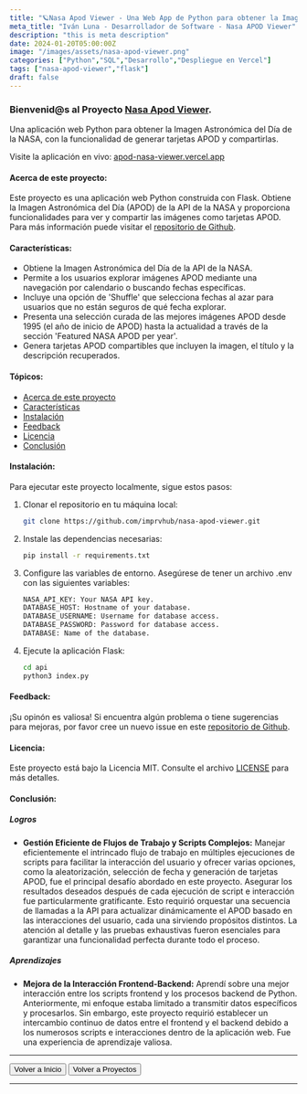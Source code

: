 ```yaml
---
title: "🪐Nasa Apod Viewer - Una Web App de Python para obtener la Imagen Astronómica del Día (APOD) de la NASA, compartible como tarjeta APOD."
meta_title: "Iván Luna - Desarrollador de Software - Nasa APOD Viewer"
description: "this is meta description"
date: 2024-01-20T05:00:00Z
image: "/images/assets/nasa-apod-viewer.png"
categories: ["Python","SQL","Desarrollo","Despliegue en Vercel"]
tags: ["nasa-apod-viewer","flask"]
draft: false
---
```


### Bienvenid@s al Proyecto [Nasa Apod Viewer](https://apod-nasa-viewer.vercel.app/).

Una aplicación web Python para obtener la Imagen Astronómica del Día de la NASA, con la funcionalidad de generar tarjetas APOD y compartirlas.

Visite la aplicación en vivo: [apod-nasa-viewer.vercel.app](https://apod-nasa-viewer.vercel.app)

#### Acerca de este proyecto:

Este proyecto es una aplicación web Python construida con Flask. Obtiene la Imagen Astronómica del Día (APOD) de la API de la NASA y proporciona funcionalidades para ver y compartir las imágenes como tarjetas APOD. Para más información puede visitar el [repositorio de Github](https://github.com/imprvhub/nasa-apod-viewer).

#### Características:

- Obtiene la Imagen Astronómica del Día de la API de la NASA.
- Permite a los usuarios explorar imágenes APOD mediante una navegación por calendario o buscando fechas específicas.
- Incluye una opción de 'Shuffle' que selecciona fechas al azar para usuarios que no están seguros de qué fecha explorar.
- Presenta una selección curada de las mejores imágenes APOD desde 1995 (el año de inicio de APOD) hasta la actualidad a través de la sección 'Featured NASA APOD per year'.
- Genera tarjetas APOD compartibles que incluyen la imagen, el título y la descripción recuperados.

#### Tópicos:

- [Acerca de este proyecto](#acerca-de-este-proyecto)
- [Características](#características)
- [Instalación](#instalación)
- [Feedback](#feedback)
- [Licencia](#licencia)
- [Conclusión](#conclusion)

#### Instalación:

Para ejecutar este proyecto localmente, sigue estos pasos:

1. Clonar el repositorio en tu máquina local:

   ```bash
   git clone https://github.com/imprvhub/nasa-apod-viewer.git
   ```

2. Instale las dependencias necesarias:

    ```bash
   pip install -r requirements.txt
   ```

3. Configure las variables de entorno. Asegúrese de tener un archivo .env con las siguientes variables:

     ```bash
    NASA_API_KEY: Your NASA API key.
    DATABASE_HOST: Hostname of your database.
    DATABASE_USERNAME: Username for database access.
    DATABASE_PASSWORD: Password for database access.
    DATABASE: Name of the database.
   ```

4. Ejecute la aplicación Flask:
    ```bash
   cd api
   python3 index.py
   ```

#### Feedback:

¡Su opinón es valiosa! Si encuentra algún problema o tiene sugerencias para mejoras, por favor cree un nuevo issue en este [repositorio de Github](https://github.com/imprvhub/nasa-apod-viewer).

#### Licencia:

Este proyecto está bajo la Licencia MIT. Consulte el archivo [LICENSE](https://github.com/imprvhub/nasa-apod-viewer/blob/main/LICENSE.md) para más detalles.


#### Conclusión:

##### Logros

- **Gestión Eficiente de Flujos de Trabajo y Scripts Complejos:** Manejar eficientemente el intrincado flujo de trabajo en múltiples ejecuciones de scripts para facilitar la interacción del usuario y ofrecer varias opciones, como la aleatorización, selección de fecha y generación de tarjetas APOD, fue el principal desafío abordado en este proyecto. Asegurar los resultados deseados después de cada ejecución de script e interacción fue particularmente gratificante. Esto requirió orquestar una secuencia de llamadas a la API para actualizar dinámicamente el APOD basado en las interacciones del usuario, cada una sirviendo propósitos distintos. La atención al detalle y las pruebas exhaustivas fueron esenciales para garantizar una funcionalidad perfecta durante todo el proceso.

##### Aprendizajes

- **Mejora de la Interacción Frontend-Backend:** Aprendí sobre una mejor interacción entre los scripts frontend y los procesos backend de Python. Anteriormente, mi enfoque estaba limitado a transmitir datos específicos y procesarlos. Sin embargo, este proyecto requirió establecer un intercambio continuo de datos entre el frontend y el backend debido a los numerosos scripts e interacciones dentro de la aplicación web. Fue una experiencia de aprendizaje valiosa.

---
<div class="flex justify-between">
      <button class="btn btn-primary" onclick="window.location.href='/';">Volver a Inicio</button>
      <button class="btn btn-primary" onclick="window.location.href='/proyectos';">Volver a Proyectos</button>     
</div>

---
